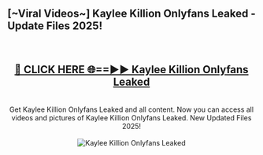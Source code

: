 <h2>[~Viral Videos~] Kaylee Killion Onlyfans Leaked - Update Files 2025!</h2>
<br>
<div align="center">
<h2><a href="https://betterlinks.top/A2PfLJ" rel="nofollow">🔴 CLICK HERE 🌐==►► Kaylee Killion Onlyfans Leaked</a></h2>
<br>
Get Kaylee Killion Onlyfans Leaked and all content. Now you can access all videos and pictures of Kaylee Killion Onlyfans Leaked. New Updated Files 2025!
<br>
<br>
<a href="https://betterlinks.top/A2PfLJ" rel="nofollow" data-target="animated-image.originalLink"><img src="https://i.ibb.co.com/WyWwxjT/player-gif2.gif" alt="Kaylee Killion Onlyfans Leaked" style="max-width: 100%; display: inline-block;" data-target="animated-image.originalImage"></a>
</div>
<br>
